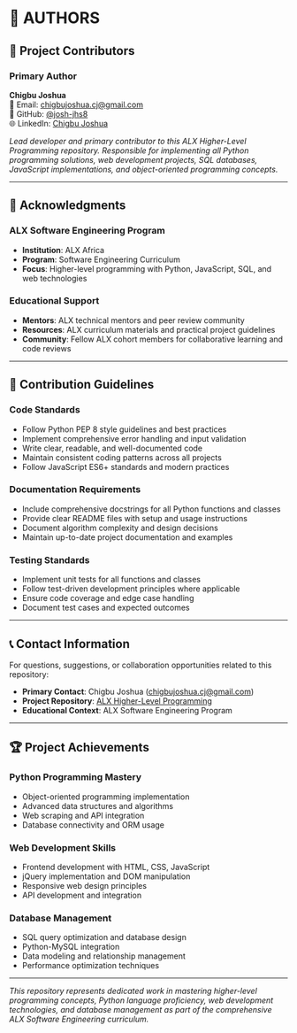 # 🎯 AUTHORS

## 👥 Project Contributors

### Primary Author
**Chigbu Joshua**  
📧 Email: chigbujoshua.cj@gmail.com  
🐙 GitHub: [@josh-jhs8](https://github.com/josh-jhs8)  
🌐 LinkedIn: [Chigbu Joshua](https://linkedin.com/in/chigbu-joshua)

*Lead developer and primary contributor to this ALX Higher-Level Programming repository. Responsible for implementing all Python programming solutions, web development projects, SQL databases, JavaScript implementations, and object-oriented programming concepts.*

---

## 🤝 Acknowledgments

### ALX Software Engineering Program
- **Institution**: ALX Africa
- **Program**: Software Engineering Curriculum
- **Focus**: Higher-level programming with Python, JavaScript, SQL, and web technologies

### Educational Support
- **Mentors**: ALX technical mentors and peer review community
- **Resources**: ALX curriculum materials and practical project guidelines
- **Community**: Fellow ALX cohort members for collaborative learning and code reviews

---

## 📜 Contribution Guidelines

### Code Standards
- Follow Python PEP 8 style guidelines and best practices
- Implement comprehensive error handling and input validation
- Write clear, readable, and well-documented code
- Maintain consistent coding patterns across all projects
- Follow JavaScript ES6+ standards and modern practices

### Documentation Requirements
- Include comprehensive docstrings for all Python functions and classes
- Provide clear README files with setup and usage instructions
- Document algorithm complexity and design decisions
- Maintain up-to-date project documentation and examples

### Testing Standards
- Implement unit tests for all functions and classes
- Follow test-driven development principles where applicable
- Ensure code coverage and edge case handling
- Document test cases and expected outcomes

---

## 📞 Contact Information

For questions, suggestions, or collaboration opportunities related to this repository:

- **Primary Contact**: Chigbu Joshua (chigbujoshua.cj@gmail.com)
- **Project Repository**: [ALX Higher-Level Programming](https://github.com/josh-jhs8/alx-higher_level_programming)
- **Educational Context**: ALX Software Engineering Program

---

## 🏆 Project Achievements

### Python Programming Mastery
- Object-oriented programming implementation
- Advanced data structures and algorithms
- Web scraping and API integration
- Database connectivity and ORM usage

### Web Development Skills
- Frontend development with HTML, CSS, JavaScript
- jQuery implementation and DOM manipulation
- Responsive web design principles
- API development and integration

### Database Management
- SQL query optimization and database design
- Python-MySQL integration
- Data modeling and relationship management
- Performance optimization techniques

---

*This repository represents dedicated work in mastering higher-level programming concepts, Python language proficiency, web development technologies, and database management as part of the comprehensive ALX Software Engineering curriculum.*
